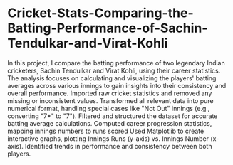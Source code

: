 # Cricket-Stats-Comparing-the-Batting-Performance-of-Sachin-Tendulkar-and-Virat-Kohli
In this project, I compare the batting performance of two legendary Indian cricketers, Sachin Tendulkar and Virat Kohli, using their career statistics. The analysis focuses on calculating and visualizing the players' batting averages across various innings to gain insights into their consistency and overall performance.
Imported raw cricket statistics and removed any missing or inconsistent values.
Transformed all relevant data into pure numerical format, handling special cases like "Not Out" innings (e.g., converting "7*" to "7").
Filtered and structured the dataset for accurate batting average calculations.
Computed career progression statistics, mapping innings numbers to runs scored
Used Matplotlib to create interactive graphs, plotting Innings Runs (y-axis) vs. Innings Number (x-axis).
Identified trends in performance and consistency between both players.
